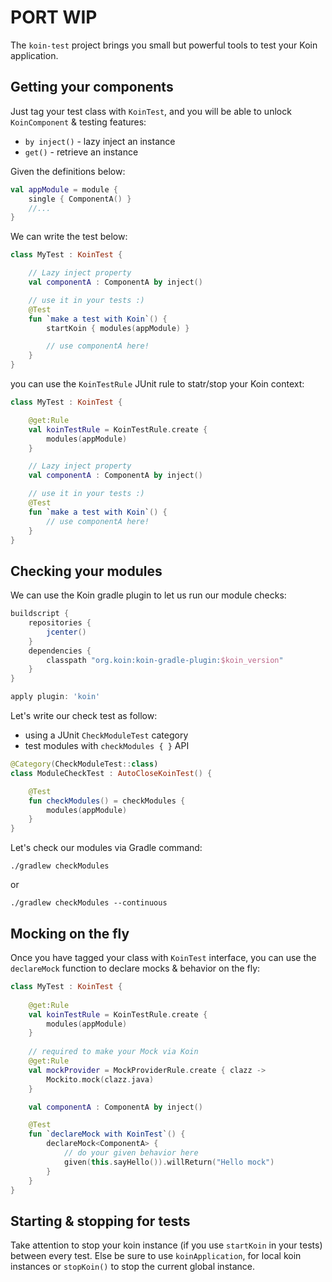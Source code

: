 
# PORT WIP

The `koin-test` project brings you small but powerful tools to test your Koin application.

## Getting your components

Just tag your test class with `KoinTest`, and you will be able to unlock `KoinComponent` & testing features:

* `by inject()` - lazy inject an instance
* `get()` - retrieve an instance

Given the definitions below:

```kotlin
val appModule = module {
    single { ComponentA() }
    //...
}
```

We can write the test below:

```kotlin
class MyTest : KoinTest {

    // Lazy inject property
    val componentA : ComponentA by inject()

    // use it in your tests :)
    @Test
    fun `make a test with Koin`() {
        startKoin { modules(appModule) }

        // use componentA here!
    }
}
```

you can use the `KoinTestRule` JUnit rule to statr/stop  your Koin context:

```kotlin
class MyTest : KoinTest {

    @get:Rule
    val koinTestRule = KoinTestRule.create {
        modules(appModule)
    }

    // Lazy inject property
    val componentA : ComponentA by inject()

    // use it in your tests :)
    @Test
    fun `make a test with Koin`() {
        // use componentA here!
    }
}
```

## Checking your modules

We can use the Koin gradle plugin to let us run our module checks:

```gradle
buildscript {
    repositories {
        jcenter()
    }
    dependencies {
        classpath "org.koin:koin-gradle-plugin:$koin_version"
    }
}

apply plugin: 'koin'
```

Let's write our check test as follow:
- using a JUnit `CheckModuleTest` category
- test modules with `checkModules { }` API

```kotlin
@Category(CheckModuleTest::class)
class ModuleCheckTest : AutoCloseKoinTest() {

    @Test
    fun checkModules() = checkModules {
        modules(appModule)
    }
}
```

Let's check our modules via Gradle command:

```
./gradlew checkModules
```

or 

```
./gradlew checkModules --continuous
```

## Mocking on the fly

Once you have tagged your class with `KoinTest` interface, you can use the `declareMock` function to declare mocks & behavior on the fly:

```kotlin
class MyTest : KoinTest {
    
    @get:Rule
    val koinTestRule = KoinTestRule.create {
        modules(appModule)
    }
    
    // required to make your Mock via Koin
    @get:Rule
    val mockProvider = MockProviderRule.create { clazz ->
        Mockito.mock(clazz.java)
    }

    val componentA : ComponentA by inject()

    @Test
    fun `declareMock with KoinTest`() {
        declareMock<ComponentA> {
            // do your given behavior here
            given(this.sayHello()).willReturn("Hello mock")
        }
    }
}
```

## Starting & stopping for tests

Take attention to stop your koin instance (if you use `startKoin` in your tests) between every test. Else be sure to use `koinApplication`, for local koin instances or `stopKoin()` to stop the current global instance.

